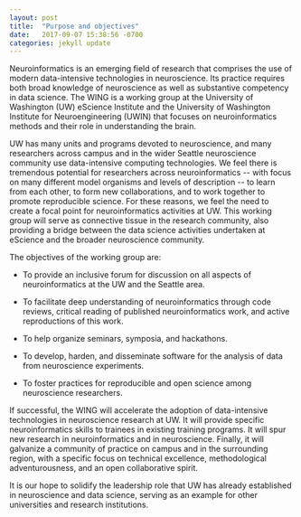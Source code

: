 ```yaml
---
layout: post
title:  "Purpose and objectives"
date:   2017-09-07 15:38:56 -0700
categories: jekyll update
---
```


Neuroinformatics is an emerging field of research that comprises the use of
modern data-intensive technologies in neuroscience. Its practice requires both
broad knowledge of neuroscience as well as substantive competency in data
science. The WING is a working group at the University of Washington (UW)
eScience Institute and the University of Washington Institute for
Neuroengineering (UWIN) that focuses on neuroinformatics methods and their role
in understanding the brain.

UW has many units and programs devoted to neuroscience, and many researchers
across campus and in the wider Seattle neuroscience community use data-intensive
computing technologies. We feel there is tremendous potential for researchers
across neuroinformatics -- with focus on many different model organisms and
levels of description -- to learn from each other, to form new collaborations,
and to work together to promote reproducible science.  For these reasons, we
feel the need to create a focal point for neuroinformatics activities at UW.
This working group will serve as connective tissue in the research community,
also providing a bridge between the data science activities undertaken at
eScience and the broader neuroscience community.

The objectives of the working group are:

  - To provide an inclusive forum for discussion on all aspects of neuroinformatics at the UW and the Seattle area.

  - To facilitate deep understanding of neuroinformatics through code reviews, critical reading of published neuroinformatics work, and active reproductions of this work.

  - To help organize seminars, symposia, and hackathons.

  - To develop, harden, and disseminate software for the analysis of data from neuroscience experiments.

  - To foster practices for reproducible and open science among neuroscience researchers.

If successful, the WING will accelerate the adoption of data-intensive
technologies in neuroscience research at UW. It will provide specific
neuroinformatics skills to trainees in existing training programs. It will spur
new research in neuroinformatics and in neuroscience. Finally, it will galvanize
a community of practice on campus and in the surrounding region, with a specific
focus on technical excellence, methodological adventurousness, and an open
collaborative spirit.

It is our hope to solidify the leadership role that UW has already established
in neuroscience and data science, serving as an example for other universities
and research institutions.
